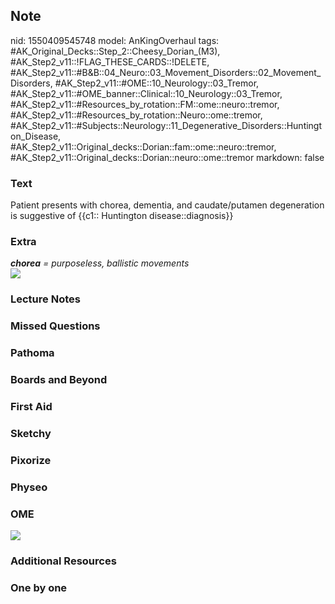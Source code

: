## Note
nid: 1550409545748
model: AnKingOverhaul
tags: #AK_Original_Decks::Step_2::Cheesy_Dorian_(M3), #AK_Step2_v11::!FLAG_THESE_CARDS::!DELETE, #AK_Step2_v11::#B&B::04_Neuro::03_Movement_Disorders::02_Movement_Disorders, #AK_Step2_v11::#OME::10_Neurology::03_Tremor, #AK_Step2_v11::#OME_banner::Clinical::10_Neurology::03_Tremor, #AK_Step2_v11::#Resources_by_rotation::FM::ome::neuro::tremor, #AK_Step2_v11::#Resources_by_rotation::Neuro::ome::tremor, #AK_Step2_v11::#Subjects::Neurology::11_Degenerative_Disorders::Huntington_Disease, #AK_Step2_v11::Original_decks::Dorian::fam::ome::neuro::tremor, #AK_Step2_v11::Original_decks::Dorian::neuro::ome::tremor
markdown: false

### Text
Patient presents with chorea, dementia, and caudate/putamen degeneration is suggestive of {{c1:: Huntington disease::diagnosis}}

### Extra
<div>
  <i><b>chorea</b> = purposeless, ballistic movements</i>
</div><img src=
"paste-df2b90df86cbbfbf2a887529365a800ad59bd5a5.jpg">

### Lecture Notes


### Missed Questions


### Pathoma


### Boards and Beyond


### First Aid


### Sketchy


### Pixorize


### Physeo


### OME
<div class="ome-widget">
  <a href=
  "https://onlinemeded.org/spa/neurology/tremor/acquire?ref=anki"><img src="_OME_AnkiFlashcards_Lesson_2.png"></a>
</div>

### Additional Resources


### One by one

